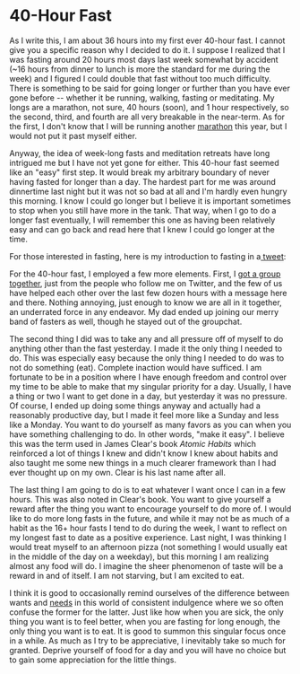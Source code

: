 # 40-Hour Fast

As I write this, I am about 36 hours into my first ever 40-hour fast. I cannot give you a specific reason why I decided to do it. I suppose I realized that I was fasting around 20 hours most days last week somewhat by accident (~16 hours from dinner to lunch is more the standard for me during the week) and I figured I could double that fast without too much difficulty. There is something to be said for going longer or further than you have ever gone before -- whether it be running, walking, fasting or meditating. My longs are a marathon, not sure, 40 hours (soon), and 1 hour respectively, so the second, third, and fourth are all very breakable in the near-term. As for the first, I don't know that I will be running another [marathon](https://blogofjake.com/2020/06/24/26/) this year, but I would not put it past myself either.

Anyway, the idea of week-long fasts and meditation retreats have long intrigued me but I have not yet gone for either. This 40-hour fast seemed like an "easy" first step. It would break my arbitrary boundary of never having fasted for longer than a day. The hardest part for me was around dinnertime last night but it was not so bad at all and I'm hardly even hungry this morning. I know I could go longer but I believe it is important sometimes to stop when you still have more in the tank. That way, when I go to do a longer fast eventually, I will remember this one as having been relatively easy and can go back and read here that I knew I could go longer at the time.

For those interested in fasting, here is my introduction to fasting in a[ tweet](https://twitter.com/blogofjake/status/1366037093236015105?s=20):

For the 40-hour fast, I employed a few more elements. First, I [got a group together](https://twitter.com/blogofjake/status/1365070749967466499?s=20), just from the people who follow me on Twitter, and the few of us have helped each other over the last few dozen hours with a message here and there. Nothing annoying, just enough to know we are all in it together, an underrated force in any endeavor. My dad ended up joining our merry band of fasters as well, though he stayed out of the groupchat.

The second thing I did was to take any and all pressure off of myself to do anything other than the fast yesterday. I made it the only thing I needed to do. This was especially easy because the only thing I needed to do was to not do something (eat). Complete inaction would have sufficed. I am fortunate to be in a position where I have enough freedom and control over my time to be able to make that my singular priority for a day. Usually, I have a thing or two I want to get done in a day, but yesterday it was no pressure. Of course, I ended up doing some things anyway and actually had a reasonably productive day, but I made it feel more like a Sunday and less like a Monday. You want to do yourself as many favors as you can when you have something challenging to do. In other words, "make it easy". I believe this was the term used in James Clear's book _Atomic Habits_ which reinforced a lot of things I knew and didn't know I knew about habits and also taught me some new things in a much clearer framework than I had ever thought up on my own. Clear is his last name after all.

The last thing I am going to do is to eat whatever I want once I can in a few hours. This was also noted in Clear's book. You want to give yourself a reward after the thing you want to encourage yourself to do more of. I would like to do more long fasts in the future, and while it may not be as much of a habit as the 16+ hour fasts I tend to do during the week, I want to reflect on my longest fast to date as a positive experience. Last night, I was thinking I would treat myself to an afternoon pizza (not something I would usually eat in the middle of the day on a weekday), but this morning I am realizing almost any food will do. I imagine the sheer phenomenon of taste will be a reward in and of itself. I am not starving, but I am excited to eat.

I think it is good to occasionally remind ourselves of the difference between wants and [needs](https://blogofjake.com/2020/03/31/the-eleven-human-needs/#:~:text=For%20the%20time%20being%2C%20I,healing%2C%20learning%2C%20and%20meaning.&text=That%20is%20why%20we%20need%20both%20calories%20and%20nutrients.) in this world of consistent indulgence where we so often confuse the former for the latter. Just like how when you are sick, the only thing you want is to feel better, when you are fasting for long enough, the only thing you want is to eat. It is good to summon this singular focus once in a while. As much as I try to be appreciative, I inevitably take so much for granted. Deprive yourself of food for a day and you will have no choice but to gain some appreciation for the little things.
